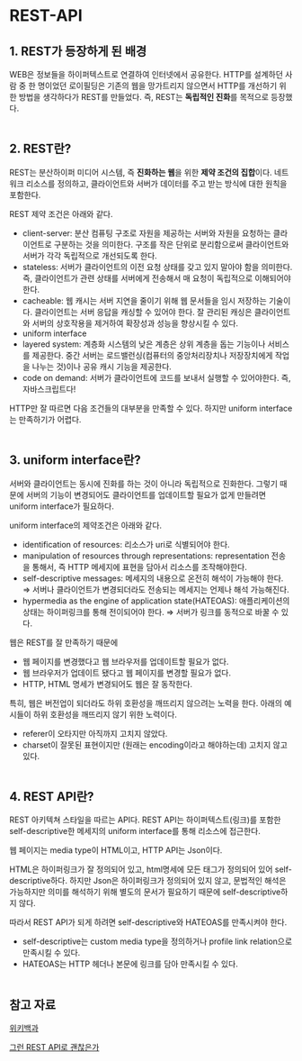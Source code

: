 # REST-API

## 1. REST가 등장하게 된 배경

WEB은 정보들을 하이퍼텍스트로 연결하여 인터넷에서 공유한다. HTTP를 설계하던 사람 중 한 명이었던 로이필딩은 기존의 웹을 망가트리지 않으면서 HTTP를 개선하기 위한 방법을 생각하다가 REST를 만들었다. 즉, REST는 **독립적인 진화**를 목적으로 등장했다.
<br>
<br>

## 2. REST란?

REST는 분산하이퍼 미디어 시스템, 즉 **진화하는 웹**을 위한 **제약 조건의 집합**이다. 네트워크 리소스를 정의하고, 클라이언트와 서버가 데이터를 주고 받는 방식에 대한 원칙을 포함한다.

REST 제약 조건은 아래와 같다.

- client-server: 분산 컴퓨팅 구조로 자원을 제공하는 서버와 자원을 요청하는 클라이언트로 구분하는 것을 의미한다. 구조를 작은 단위로 분리함으로써 클라이언트와 서버가 각각 독립적으로 개선되도록 한다.
- stateless: 서버가 클라이언트의 이전 요청 상태를 갖고 있지 말아야 함을 의미한다. 즉, 클라이언트가 관련 상태를 서버에게 전송해서 매 요청이 독립적으로 이해되어야 한다.
- cacheable: 웹 캐시는 서버 지연을 줄이기 위해 웹 문서들을 임시 저장하는 기술이다. 클라이언트는 서버 응답을 캐싱할 수 있어야 한다. 잘 관리된 캐싱은 클라이언트와 서버의 상호작용을 제거하여 확장성과 성능을 향상시킬 수 있다.
- uniform interface
- layered system: 계층화 시스템의 낮은 계층은 상위 계층을 돕는 기능이나 서비스를 제공한다. 중간 서버는 로드밸런싱(컴퓨터의 중앙처리장치나 저장장치에게 작업을 나누는 것)이나 공유 캐시 기능을 제공한다.
- code on demand: 서버가 클라이언트에 코드를 보내서 실행할 수 있어야한다. 즉, 자바스크립트다!

HTTP만 잘 따르면 다음 조건들의 대부분을 만족할 수 있다. 하지만 uniform interface는 만족하기가 어렵다.
<br>
<br>

## 3. uniform interface란?

서버와 클라이언트는 동시에 진화를 하는 것이 아니라 독립적으로 진화한다. 그렇기 때문에 서버의 기능이 변경되어도 클라이언트를 업데이트할 필요가 없게 만들려면 uniform interface가 필요하다.

uniform interface의 제약조건은 아래와 같다.

- identification of resources: 리소스가 uri로 식별되어야 한다.
- manipulation of resources through representations: representation 전송을 통해서, 즉 HTTP 메세지에 표현을 담아서 리소스를 조작해야한다.
- self-descriptive messages: 메세지의 내용으로 온전히 해석이 가능해야 한다.
  ⇒ 서버나 클라이언트가 변경되더라도 전송되는 메세지는 언제나 해석 가능해진다.
- hypermedia as the engine of application state(HATEOAS): 애플리케이션의 상태는 하이퍼링크를 통해 전이되어야 한다.
  ⇒ 서버가 링크를 동적으로 바꿀 수 있다.

웹은 REST를 잘 만족하기 때문에

- 웹 페이지를 변경했다고 웹 브라우저를 업데이트할 필요가 없다.
- 웹 브라우저가 업데이트 됐다고 웹 페이지를 변경할 필요가 없다.
- HTTP, HTML 명세가 변경되어도 웹은 잘 동작한다.

특히, 웹은 버전업이 되더라도 하위 호환성을 깨뜨리지 않으려는 노력을 한다. 아래의 예시들이 하위 호환성을 깨뜨리지 않기 위한 노력이다.

- referer이 오타지만 아직까지 고치지 않았다.
- charset이 잘못된 표현이지만 (원래는 encoding이라고 해야하는데) 고치지 않고있다.
  <br>
  <br>

## 4. REST API란?

REST 아키텍쳐 스타일을 따르는 API다. REST API는 하이퍼텍스트(링크)를 포함한 self-descriptive한 메세지의 uniform interface를 통해 리소스에 접근한다.

웹 페이지는 media type이 HTML이고, HTTP API는 Json이다.

HTML은 하이퍼링크가 잘 정의되어 있고, html명세에 모든 태그가 정의되어 있어 self-descriptive하다. 하지만 Json은 하이퍼링크가 정의되어 있지 않고, 문법적인 해석은 가능하지만 의미를 해석하기 위해 별도의 문서가 필요하기 때문에 self-descriptive하지 않다.

따라서 REST API가 되게 하려면 self-descriptive와 HATEOAS를 만족시켜야 한다.

- self-descriptive는 custom media type을 정의하거나 profile link relation으로 만족시킬 수 있다.
- HATEOAS는 HTTP 헤더나 본문에 링크를 담아 만족시킬 수 있다.
  <br>
  <br>

## 참고 자료

[위키백과](https://ko.wikipedia.org/wiki/REST)

[그런 REST API로 괜찮은가](https://www.youtube.com/watch?v=RP_f5dMoHFc&t=284s)
